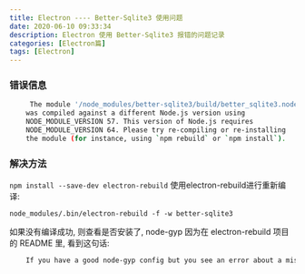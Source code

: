 ```yaml
---
title: Electron ---- Better-Sqlite3 使用问题
date: 2020-06-10 09:33:34
description: Electron 使用 Better-Sqlite3 报错的问题记录
categories: [Electron篇]
tags: [Electron]
---
```


<!-- more -->

### 错误信息

```bash
     The module '/node_modules/better-sqlite3/build/better_sqlite3.node'
    was compiled against a different Node.js version using
    NODE_MODULE_VERSION 57. This version of Node.js requires
    NODE_MODULE_VERSION 64. Please try re-compiling or re-installing
    the module (for instance, using `npm rebuild` or `npm install`).
```


### 解决方法

`npm install --save-dev electron-rebuild`
使用electron-rebuild进行重新编译:

`node_modules/.bin/electron-rebuild -f -w better-sqlite3`


如果没有编译成功, 则查看是否安装了, node-gyp
因为在 electron-rebuild 项目的 README 里, 
看到这句话: 

```bash
    If you have a good node-gyp config but you see an error about a missing element on Windows like `Could not load the Visual C++ component "VCBuild.exe"`, try to launch electron-rebuild in an npm script:
```